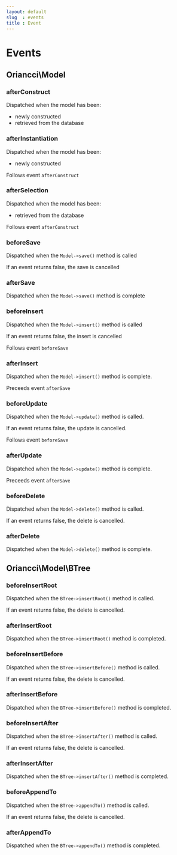 ```yaml
---
layout: default
slug  : events
title : Event
---
```


# Events

## Oriancci\Model

### afterConstruct

Dispatched when the model has been:

* newly constructed 
* retrieved from the database

### afterInstantiation

Dispatched when the model has been:

* newly constructed

Follows event `afterConstruct`

### afterSelection

Dispatched when the model has been:

* retrieved from the database

Follows event `afterConstruct`

### beforeSave

Dispatched when the `Model->save()` method is called

If an event returns false, the save is cancelled

### afterSave

Dispatched when the `Model->save()` method is complete

### beforeInsert

Dispatched when the `Model->insert()` method is called

If an event returns false, the insert is cancelled

Follows event `beforeSave`

### afterInsert

Dispatched when the `Model->insert()` method is complete.

Preceeds event `afterSave`

### beforeUpdate

Dispatched when the `Model->update()` method is called.

If an event returns false, the update is cancelled.

Follows event `beforeSave`

### afterUpdate

Dispatched when the `Model->update()` method is complete.

Preceeds event `afterSave`

### beforeDelete

Dispatched when the `Model->delete()` method is called. 

If an event returns false, the delete is cancelled.

### afterDelete

Dispatched when the `Model->delete()` method is complete.

## Oriancci\Model\BTree

### beforeInsertRoot

Dispatched when the `BTree->insertRoot()` method is called. 

If an event returns false, the delete is cancelled.

### afterInsertRoot

Dispatched when the `BTree->insertRoot()` method is completed. 

### beforeInsertBefore

Dispatched when the `BTree->insertBefore()` method is called. 

If an event returns false, the delete is cancelled.

### afterInsertBefore

Dispatched when the `BTree->insertBefore()` method is completed. 

### beforeInsertAfter

Dispatched when the `BTree->insertAfter()` method is called. 

If an event returns false, the delete is cancelled.

### afterInsertAfter

Dispatched when the `BTree->insertAfter()` method is completed. 

### beforeAppendTo

Dispatched when the `BTree->appendTo()` method is called. 

If an event returns false, the delete is cancelled.

### afterAppendTo

Dispatched when the `BTree->appendTo()` method is completed. 